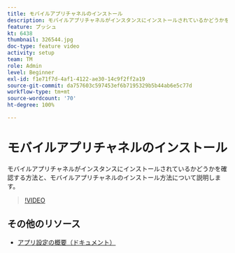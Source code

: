 ```yaml
---
title: モバイルアプリチャネルのインストール
description: モバイルアプリチャネルがインスタンスにインストールされているかどうかを確認する方法と、モバイルアプリチャネルのインストール方法について説明します。
feature: プッシュ
kt: 6438
thumbnail: 326544.jpg
doc-type: feature video
activity: setup
team: TM
role: Admin
level: Beginner
exl-id: f1e71f7d-4af1-4122-ae30-14c9f2ff2a19
source-git-commit: da757603c597453ef6b7195329b5b44ab6e5c77d
workflow-type: tm+mt
source-wordcount: '70'
ht-degree: 100%

---
```


# モバイルアプリチャネルのインストール

モバイルアプリチャネルがインスタンスにインストールされているかどうかを確認する方法と、モバイルアプリチャネルのインストール方法について説明します。

>[!VIDEO](https://video.tv.adobe.com/v/326544?quality=12)

## その他のリソース

* [アプリ設定の概要（ドキュメント）](https://experienceleague.adobe.com/docs/campaign-classic/using/sending-messages/sending-push-notifications/configure-the-mobile-app/get-started-app-config.html?lang=ja#installing-package-ios)
